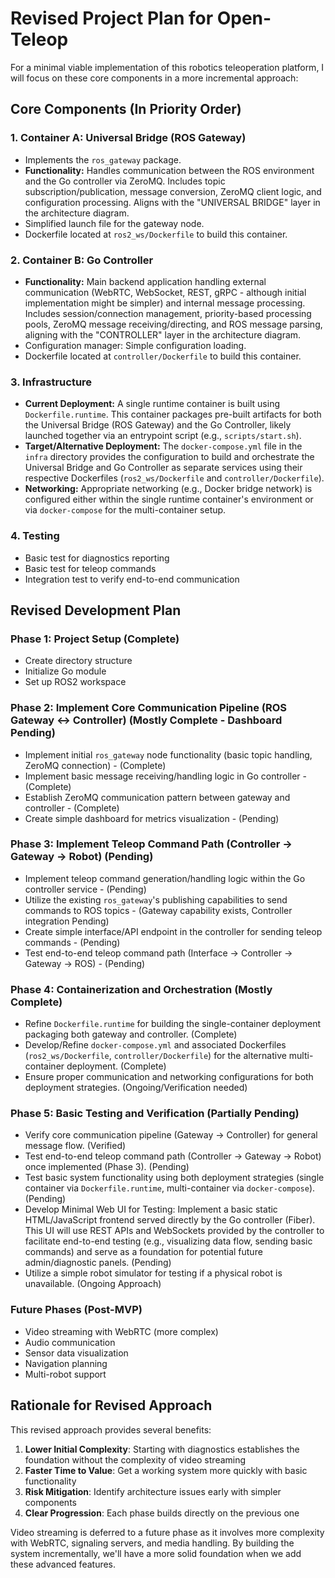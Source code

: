 # Revised Project Plan for Open-Teleop

For a minimal viable implementation of this robotics teleoperation platform, I will focus on these core components in a more incremental approach:

## Core Components (In Priority Order)

### 1. Container A: Universal Bridge (ROS Gateway)
- Implements the `ros_gateway` package.
- **Functionality:** Handles communication between the ROS environment and the Go controller via ZeroMQ. Includes topic subscription/publication, message conversion, ZeroMQ client logic, and configuration processing. Aligns with the "UNIVERSAL BRIDGE" layer in the architecture diagram.
- Simplified launch file for the gateway node.
- Dockerfile located at `ros2_ws/Dockerfile` to build this container.

### 2. Container B: Go Controller
- **Functionality:** Main backend application handling external communication (WebRTC, WebSocket, REST, gRPC - although initial implementation might be simpler) and internal message processing. Includes session/connection management, priority-based processing pools, ZeroMQ message receiving/directing, and ROS message parsing, aligning with the "CONTROLLER" layer in the architecture diagram.
- Configuration manager: Simple configuration loading.
- Dockerfile located at `controller/Dockerfile` to build this container.

### 3. Infrastructure
- **Current Deployment:** A single runtime container is built using `Dockerfile.runtime`. This container packages pre-built artifacts for both the Universal Bridge (ROS Gateway) and the Go Controller, likely launched together via an entrypoint script (e.g., `scripts/start.sh`).
- **Target/Alternative Deployment:** The `docker-compose.yml` file in the `infra` directory provides the configuration to build and orchestrate the Universal Bridge and Go Controller as separate services using their respective Dockerfiles (`ros2_ws/Dockerfile` and `controller/Dockerfile`).
- **Networking:** Appropriate networking (e.g., Docker bridge network) is configured either within the single runtime container's environment or via `docker-compose` for the multi-container setup.

### 4. Testing
- Basic test for diagnostics reporting
- Basic test for teleop commands
- Integration test to verify end-to-end communication

## Revised Development Plan

### Phase 1: Project Setup (Complete)
- Create directory structure
- Initialize Go module
- Set up ROS2 workspace

### Phase 2: Implement Core Communication Pipeline (ROS Gateway <-> Controller) (Mostly Complete - Dashboard Pending)
- Implement initial `ros_gateway` node functionality (basic topic handling, ZeroMQ connection) - (Complete)
- Implement basic message receiving/handling logic in Go controller - (Complete)
- Establish ZeroMQ communication pattern between gateway and controller - (Complete)
- Create simple dashboard for metrics visualization - (Pending)

### Phase 3: Implement Teleop Command Path (Controller -> Gateway -> Robot) (Pending)
- Implement teleop command generation/handling logic within the Go controller service - (Pending)
- Utilize the existing `ros_gateway`'s publishing capabilities to send commands to ROS topics - (Gateway capability exists, Controller integration Pending)
- Create simple interface/API endpoint in the controller for sending teleop commands - (Pending)
- Test end-to-end teleop command path (Interface -> Controller -> Gateway -> ROS) - (Pending)

### Phase 4: Containerization and Orchestration (Mostly Complete)
- Refine `Dockerfile.runtime` for building the single-container deployment packaging both gateway and controller. (Complete)
- Develop/Refine `docker-compose.yml` and associated Dockerfiles (`ros2_ws/Dockerfile`, `controller/Dockerfile`) for the alternative multi-container deployment. (Complete)
- Ensure proper communication and networking configurations for both deployment strategies. (Ongoing/Verification needed)

### Phase 5: Basic Testing and Verification (Partially Pending)
- Verify core communication pipeline (Gateway -> Controller) for general message flow. (Verified)
- Test end-to-end teleop command path (Controller -> Gateway -> Robot) once implemented (Phase 3). (Pending)
- Test basic system functionality using both deployment strategies (single container via `Dockerfile.runtime`, multi-container via `docker-compose`). (Pending)
- Develop Minimal Web UI for Testing: Implement a basic static HTML/JavaScript frontend served directly by the Go controller (Fiber). This UI will use REST APIs and WebSockets provided by the controller to facilitate end-to-end testing (e.g., visualizing data flow, sending basic commands) and serve as a foundation for potential future admin/diagnostic panels. (Pending)
- Utilize a simple robot simulator for testing if a physical robot is unavailable. (Ongoing Approach)

### Future Phases (Post-MVP)
- Video streaming with WebRTC (more complex)
- Audio communication
- Sensor data visualization
- Navigation planning
- Multi-robot support

## Rationale for Revised Approach

This revised approach provides several benefits:
1. **Lower Initial Complexity**: Starting with diagnostics establishes the foundation without the complexity of video streaming
2. **Faster Time to Value**: Get a working system more quickly with basic functionality
3. **Risk Mitigation**: Identify architecture issues early with simpler components
4. **Clear Progression**: Each phase builds directly on the previous one

Video streaming is deferred to a future phase as it involves more complexity with WebRTC, signaling servers, and media handling. By building the system incrementally, we'll have a more solid foundation when we add these advanced features.
